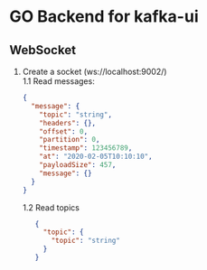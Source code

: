 # GO Backend for kafka-ui

## WebSocket
1. Create a socket (ws://localhost:9002/) \
   1.1 Read messages:
   ```json
   {
     "message": {
       "topic": "string", 
       "headers": {}, 
       "offset": 0, 
       "partition": 0, 
       "timestamp": 123456789, 
       "at": "2020-02-05T10:10:10", 
       "payloadSize": 457, 
       "message": {} 
     }
   }
   ```
   1.2 Read topics
   ```json
      {
        "topic": {
          "topic": "string"
        }
      }
      ```
